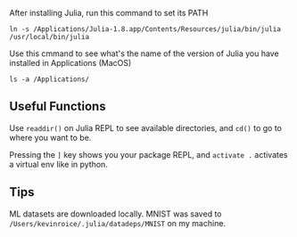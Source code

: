 After installing Julia, run this command to set its PATH
```
ln -s /Applications/Julia-1.8.app/Contents/Resources/julia/bin/julia /usr/local/bin/julia
```
Use this cmmand to see what's the name of the version of Julia you have installed in Applications (MacOS)
```
ls -a /Applications/
```

## Useful Functions
Use `readdir()` on Julia REPL to see available directories, and `cd()` to go to where you want to be.

Pressing the `]` key shows you your package REPL, and `activate .` activates a virtual env like in python.

## Tips
ML datasets are downloaded locally. MNIST was saved to `/Users/kevinroice/.julia/datadeps/MNIST` on my machine.